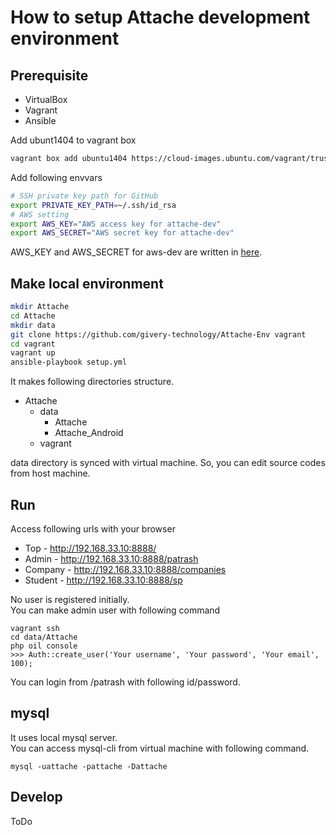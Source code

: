 # How to setup Attache development environment

## Prerequisite

- VirtualBox
- Vagrant
- Ansible

Add ubunt1404 to vagrant box

``` bash
vagrant box add ubuntu1404 https://cloud-images.ubuntu.com/vagrant/trusty/current/trusty-server-cloudimg-amd64-vagrant-disk1.box
```

Add following envvars

``` bash
# SSH private key path for GitHub
export PRIVATE_KEY_PATH=~/.ssh/id_rsa
# AWS setting
export AWS_KEY="AWS access key for attache-dev"
export AWS_SECRET="AWS secret key for attache-dev"

```

AWS_KEY and AWS_SECRET for aws-dev are written in [here](https://github.com/givery-technology/Attache/wiki/Server%20Management).

## Make local environment

``` bash
mkdir Attache
cd Attache
mkdir data
git clone https://github.com/givery-technology/Attache-Env vagrant
cd vagrant
vagrant up
ansible-playbook setup.yml
```

It makes following directories structure.

- Attache
  - data
    - Attache
    - Attache_Android
  - vagrant

data directory is synced with virtual machine.
So, you can edit source codes from host machine.

## Run
Access following urls with your browser

- Top - http://192.168.33.10:8888/
- Admin - http://192.168.33.10:8888/patrash
- Company - http://192.168.33.10:8888/companies
- Student - http://192.168.33.10:8888/sp

No user is registered initially.  
You can make admin user with following command

```
vagrant ssh
cd data/Attache
php oil console
>>> Auth::create_user('Your username', 'Your password', 'Your email', 100);
```

You can login from /patrash with following id/password.

## mysql
It uses local mysql server.  
You can access mysql-cli from virtual machine with following command.

```
mysql -uattache -pattache -Dattache
```

## Develop
ToDo

